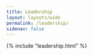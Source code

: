```yaml
---
title: Leadership
layout: layouts/wide
permalink: /leadership/
sidenav: false
---
```


{% include "leadership.html" %}